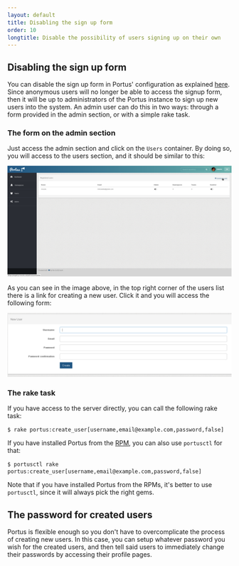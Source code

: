 ```yaml
---
layout: default
title: Disabling the sign up form
order: 10
longtitle: Disable the possibility of users signing up on their own
---
```


## Disabling the sign up form

You can disable the sign up form in Portus' configuration as explained
[here](/docs/Configuring-Portus.html#disabling-the-sign-up-form).
Since anonymous users will no longer be able to access the signup form, then it
will be up to administrators of the Portus instance to sign up new users into
the system. An admin user can do this in two ways: through a form provided in
the admin section, or with a simple rake task.

### The form on the admin section

Just access the admin section and click on the `Users` container. By doing so,
you will access to the users section, and it should be similar to this:

![Users](/images/docs/users-panel.png)

As you can see in the image above, in the top right corner of the users list
there is a link for creating a new user. Click it and you will access the
following form:

![Create user](/images/docs/new-user-form.png)

### The rake task

If you have access to the server directly, you can call the following rake
task:

    $ rake portus:create_user[username,email@example.com,password,false]

If you have installed Portus from the [RPM](/docs/setups/rpm.html), you can also
use `portusctl` for that:

    $ portusctl rake portus:create_user[username,email@example.com,password,false]

Note that if you have installed Portus from the RPMs, it's better to use
`portusctl`, since it will always pick the right gems.

## The password for created users

Portus is flexible enough so you don't have to overcomplicate the process of
creating new users. In this case, you can setup whatever password you wish for
the created users, and then tell said users to immediately change their
passwords by accessing their profile pages.
